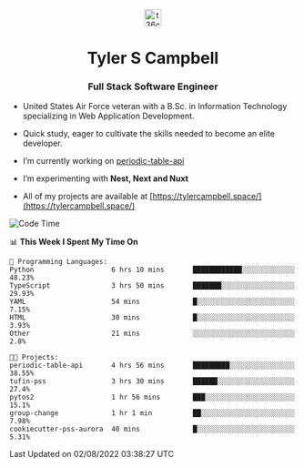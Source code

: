 <p align="center">
<a href="https://www.linkedin.com/in/t36campbell" target="blank"><img align="center" src="https://ik.imagekit.io/t36campbell/Portfolio/linkedin.png.original_m8bbGgPh6.png" alt="t36campbell" height="30" width="30" /></a>
</p>
<h1 align="center">Tyler S Campbell</h1>
<h3 align="center">Full Stack Software Engineer</h3>

* United States Air Force veteran with a B.Sc. in Information Technology specializing in Web Application Development. 

* Quick study, eager to cultivate the skills needed to become an elite developer.

* I’m currently working on [periodic-table-api](https://github.com/t36campbell/periodic-table-api)

* I’m experimenting with **Nest, Next and Nuxt**

* All of my projects are available at [https://tylercampbell.space/](https://tylercampbell.space/)

<!--START_SECTION:waka-->
![Code Time](http://img.shields.io/badge/Code%20Time-1%2C719%20hrs%2057%20mins-blue)

📊 **This Week I Spent My Time On** 

```text
💬 Programming Languages: 
Python                   6 hrs 10 mins       ████████████░░░░░░░░░░░░░   48.23% 
TypeScript               3 hrs 50 mins       ███████░░░░░░░░░░░░░░░░░░   29.93% 
YAML                     54 mins             █░░░░░░░░░░░░░░░░░░░░░░░░   7.15% 
HTML                     30 mins             █░░░░░░░░░░░░░░░░░░░░░░░░   3.93% 
Other                    21 mins             ░░░░░░░░░░░░░░░░░░░░░░░░░   2.8%

🐱‍💻 Projects: 
periodic-table-api       4 hrs 56 mins       █████████░░░░░░░░░░░░░░░░   38.55% 
tufin-pss                3 hrs 30 mins       ██████░░░░░░░░░░░░░░░░░░░   27.4% 
pytos2                   1 hr 56 mins        ███░░░░░░░░░░░░░░░░░░░░░░   15.1% 
group-change             1 hr 1 min          ██░░░░░░░░░░░░░░░░░░░░░░░   7.98% 
cookiecutter-pss-aurora  40 mins             █░░░░░░░░░░░░░░░░░░░░░░░░   5.31%

```


 Last Updated on 02/08/2022 03:38:27 UTC
<!--END_SECTION:waka-->

